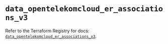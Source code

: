 # `data_opentelekomcloud_er_associations_v3`

Refer to the Terraform Registry for docs: [`data_opentelekomcloud_er_associations_v3`](https://registry.terraform.io/providers/opentelekomcloud/opentelekomcloud/1.36.51/docs/data-sources/er_associations_v3).
